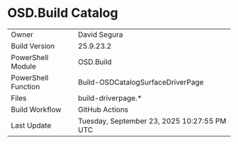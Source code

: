 ﻿# OSD.Build Catalog

| | |
|-|-|
| Owner | David Segura |
| Build Version | 25.9.23.2 |
| PowerShell Module | OSD.Build |
| PowerShell Function | Build-OSDCatalogSurfaceDriverPage |
| Files | build-driverpage.* |
| Build Workflow | GitHub Actions |
| Last Update | Tuesday, September 23, 2025 10:27:55 PM UTC |
